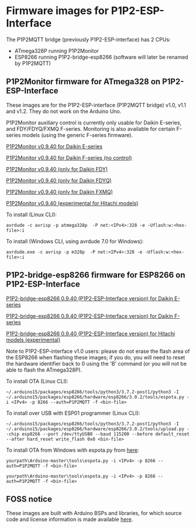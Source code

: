 # Firmware images for P1P2-ESP-Interface

The P1P2MQTT bridge (previously P1P2-ESP-interface) has 2 CPUs:
 - ATmega328P running P1P2Monitor
 - ESP8266 running P1P2-bridge-esp8266 (software will later be renamed by P1P2MQTT)

## P1P2Monitor firmware for ATmega328 on P1P2-ESP-Interface

These images are for the P1P2-ESP-interface (P1P2MQTT bridge) v1.0, v1.1 and v1.2. They do not work on the Arduino Uno.

P1P2Monitor auxiliary control is currently only usable for Daikin E-series, and FDY/FDYQ/FXMQ F-series. Monitoring is also available for certain F-series models (using the generic F-series firmware).

[P1P2Monitor v0.9.40 for Daikin E-series](P1P2Monitor-v0.9.40-Eseries-P1P2MQTT-bridge.ino.hex)

[P1P2Monitor v0.9.40 for Daikin F-series (no control)](P1P2Monitor-v0.9.40-Fseries-P1P2MQTT-bridge.ino.hex)

[P1P2Monitor v0.9.40 (only for Daikin FDY)](P1P2Monitor-v0.9.40-FDY-P1P2MQTT-bridge.ino.hex)

[P1P2Monitor v0.9.40 (only for Daikin FDYQ)](P1P2Monitor-v0.9.40-FDYQ-P1P2MQTT-bridge.ino.hex)

[P1P2Monitor v0.9.40 (only for Daikin FXMQ)](P1P2Monitor-v0.9.40-FXMQ-P1P2MQTT-bridge.ino.hex)

[P1P2Monitor v0.9.40 (experimental for Hitachi models)](P1P2Monitor-v0.9.40-Hseries-P1P2MQTT-bridge.ino.hex)

To install (Linux CLI):

```
avrdude -c avrisp -p atmega328p  -P net:<IPv4>:328 -e -Uflash:w:<hex-file>:i
```

To install (Windows CLI, using avrdude 7.0 for Windows):

```
avrdude.exe -c avrisp -p m328p  -P net:<IPv4>:328 -e -Uflash:w:<hex-file>:i
```

## P1P2-bridge-esp8266 firmware for ESP8266 on P1P2-ESP-Interface

[P1P2-bridge-esp8266 0.9.40 (P1P2-ESP-Interface version) for Daikin E-series](P1P2-bridge-esp8266-0.9.40-Eseries-P1P2MQTT-bridge.ino.bin)


[P1P2-bridge-esp8266 0.9.40 (P1P2-ESP-Interface version) for Daikin F-series](P1P2-bridge-esp8266-0.9.40-Fseries-P1P2MQTT-bridge.ino.bin)

[P1P2-bridge-esp8266 0.9.40 (P1P2-ESP-Interface version) for Hitachi models (experimental)](P1P2-bridge-esp8266-0.9.40-Hseries-P1P2MQTT-bridge.ino.bin)

Note to P1P2-ESP-interface v1.0 users: please do not erase the flash area of the ESP8266 when flashing these images; if you do, you will need to reset the hardware identifier back to 0 using the 'B' command (or you will not be able to flash the ATmega328P).

To install OTA (Linux CLI):

```
~/.arduino15/packages/esp8266/tools/python3/3.7.2-post1/python3 -I ~/.arduino15/packages/esp8266/hardware/esp8266/3.0.2/tools/espota.py -i <IPv4> -p 8266 --auth=P1P2MQTT -f <bin-file>
```

To install over USB with ESP01 programmer (Linux CLI):

```
~/.arduino15/packages/esp8266/tools/python3/3.7.2-post1/python3 -I ~/.arduino15/packages/esp8266/hardware/esp8266/3.0.2/tools/upload.py --chip esp8266 --port /dev/ttyUSB0 --baud 115200 --before default_reset --after hard_reset write_flash 0x0 <bin-file>
```

To install OTA from Windows with espota.py from [here](https://github.com/esp8266/Arduino.git):

```
yourpath\Arduino-master\tools\espota.py -i <IPv4> -p 8266 --auth=P1P2MQTT -f <bin-file>
```

```
yourpath\Arduino-master\tools\espota.py -i <IPv4> -p 8266 --auth=P1P2MQTT -f <bin-file>
```

## FOSS notice

These images are built with Arduino BSPs and libraries, for which source code and license information is made available [here](../OSS-dependencies/README.md).

